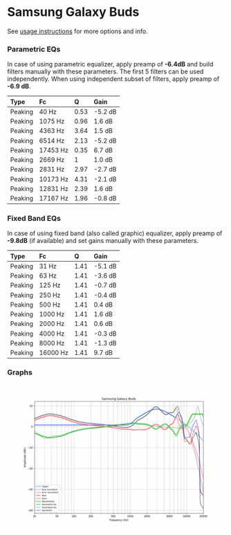 # Samsung Galaxy Buds
See [usage instructions](https://github.com/jaakkopasanen/AutoEq#usage) for more options and info.

### Parametric EQs
In case of using parametric equalizer, apply preamp of **-6.4dB** and build filters manually
with these parameters. The first 5 filters can be used independently.
When using independent subset of filters, apply preamp of **-6.9 dB**.

| Type    | Fc       |    Q | Gain    |
|:--------|:---------|:-----|:--------|
| Peaking | 40 Hz    | 0.53 | -5.2 dB |
| Peaking | 1075 Hz  | 0.96 | 1.6 dB  |
| Peaking | 4363 Hz  | 3.64 | 1.5 dB  |
| Peaking | 6514 Hz  | 2.13 | -5.2 dB |
| Peaking | 17453 Hz | 0.35 | 6.7 dB  |
| Peaking | 2669 Hz  | 1    | 1.0 dB  |
| Peaking | 2831 Hz  | 2.97 | -2.7 dB |
| Peaking | 10173 Hz | 4.31 | -2.1 dB |
| Peaking | 12831 Hz | 2.39 | 1.6 dB  |
| Peaking | 17167 Hz | 1.96 | -0.8 dB |

### Fixed Band EQs
In case of using fixed band (also called graphic) equalizer, apply preamp of **-9.8dB**
(if available) and set gains manually with these parameters.

| Type    | Fc       |    Q | Gain    |
|:--------|:---------|:-----|:--------|
| Peaking | 31 Hz    | 1.41 | -5.1 dB |
| Peaking | 63 Hz    | 1.41 | -3.6 dB |
| Peaking | 125 Hz   | 1.41 | -0.7 dB |
| Peaking | 250 Hz   | 1.41 | -0.4 dB |
| Peaking | 500 Hz   | 1.41 | 0.4 dB  |
| Peaking | 1000 Hz  | 1.41 | 1.6 dB  |
| Peaking | 2000 Hz  | 1.41 | 0.6 dB  |
| Peaking | 4000 Hz  | 1.41 | -0.3 dB |
| Peaking | 8000 Hz  | 1.41 | -1.3 dB |
| Peaking | 16000 Hz | 1.41 | 9.7 dB  |

### Graphs
![](./Samsung%20Galaxy%20Buds.png)